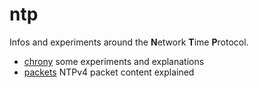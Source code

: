 # ntp
Infos and experiments around the **N**etwork **T**ime **P**rotocol.

* [chrony](chrony/Readme.md) some experiments and explanations
* [packets](packets/Readme.md) NTPv4 packet content explained
